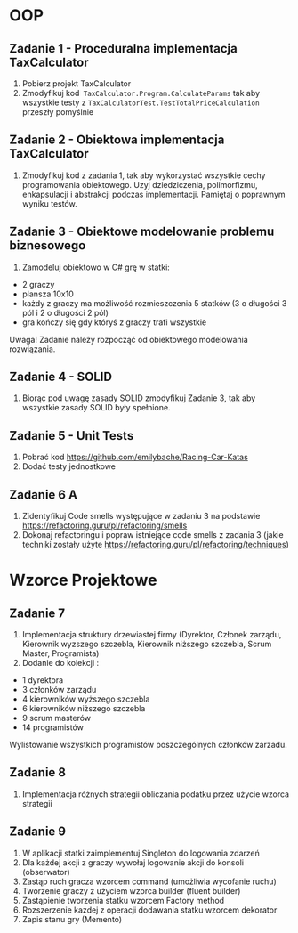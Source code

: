 # OOP

## Zadanie 1 - Proceduralna implementacja TaxCalculator

1. Pobierz projekt TaxCalculator 
2. Zmodyfikuj kod` TaxCalculator.Program.CalculateParams` tak aby wszystkie testy z `TaxCalculatorTest.TestTotalPriceCalculation` przeszły pomyślnie

## Zadanie 2 - Obiektowa implementacja TaxCalculator
1. Zmodyfikuj kod z zadania 1, tak aby wykorzystać wszystkie cechy programowania obiektowego.
Uzyj dziedziczenia, polimorfizmu, enkapsulacji i abstrakcji podczas implementacji.
Pamiętaj o poprawnym wyniku testów.

## Zadanie 3 - Obiektowe modelowanie problemu biznesowego
1. Zamodeluj obiektowo w C# grę w statki:
- 2 graczy
- plansza 10x10
- każdy z graczy ma możliwość rozmieszczenia 5 statków (3 o długości 3 pól i 2 o długości 2 pól)
- gra kończy się gdy któryś z graczy trafi wszystkie

Uwaga! Zadanie należy rozpocząć od obiektowego modelowania rozwiązania.

## Zadanie 4 - SOLID
1. Biorąc pod uwagę zasady SOLID zmodyfikuj Zadanie 3, tak aby wszystkie zasady SOLID były spełnione.

## Zadanie 5 - Unit Tests
1. Pobrać kod https://github.com/emilybache/Racing-Car-Katas
2. Dodać testy jednostkowe

## Zadanie 6 A
1. Zidentyfikuj Code smells występujące w zadaniu 3 na podstawie https://refactoring.guru/pl/refactoring/smells
2. Dokonaj refactoringu i popraw istniejące code smells z zadania 3 (jakie techniki zostały użyte https://refactoring.guru/pl/refactoring/techniques)

# Wzorce Projektowe
## Zadanie 7
1. Implementacja struktury drzewiastej firmy (Dyrektor, Członek zarządu, Kierownik wyzszego szczebla, Kierownik niższego szczebla, Scrum Master, Programista)
2. Dodanie do kolekcji :
- 1 dyrektora
- 3 członków zarządu
- 4 kierowników wyższego szczebla
- 6 kierowników niższego szczebla
- 9 scrum masterów
- 14 programistów 

Wylistowanie wszystkich programistów poszczególnych członków zarzadu.

## Zadanie 8 
1. Implementacja różnych strategii obliczania podatku przez użycie wzorca strategii

## Zadanie 9
1. W aplikacji statki zaimplementuj Singleton do logowania zdarzeń
2. Dla każdej akcji z graczy wywołaj logowanie akcji do konsoli (obserwator)
3. Zastąp ruch gracza wzorcem command (umożliwia wycofanie ruchu)
4. Tworzenie graczy z użyciem wzorca builder (fluent builder)
5. Zastąpienie tworzenia statku wzorcem Factory method
6. Rozszerzenie kazdej z operacji dodawania statku wzorcem dekorator
7. Zapis stanu gry (Memento)

